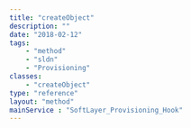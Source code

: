```yaml
---
title: "createObject"
description: ""
date: "2018-02-12"
tags:
    - "method"
    - "sldn"
    - "Provisioning"
classes:
    - "createObject"
type: "reference"
layout: "method"
mainService : "SoftLayer_Provisioning_Hook"
---
```

